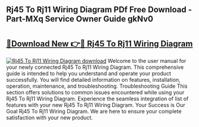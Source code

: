 ## Rj45 To Rj11 Wiring Diagram PDf Free Download - Part-MXq Service Owner Guide gkNv0

# <h2><a href="http://dfj9qx.blite.top/?on=Rj45+To+Rj11+Wiring+Diagram">🔗Download New 👉🔴 Rj45 To Rj11 Wiring Diagram</a></h2>

[![Rj45 To Rj11 Wiring Diagram download](https://i.imgur.com/lujVjoI.png)](http://dfj9qx.blite.top/?on=Rj45+To+Rj11+Wiring+Diagram)
Welcome to the user manual for your newly connected Rj45 To Rj11 Wiring Diagram. This comprehensive guide is intended to help you understand and operate your product successfully. You will find detailed information on features, installation, operation, maintenance, and troubleshooting. Troubleshooting Guide This section offers solutions to common issues encountered while using your Rj45 To Rj11 Wiring Diagram. Experience the seamless integration of list of features with your new Rj45 To Rj11 Wiring Diagram. Your Success is Our Goal Rj45 To Rj11 Wiring Diagram. We are here to ensure your complete satisfaction with your new product.

